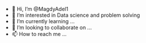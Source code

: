- 👋 Hi, I’m @MagdyAdel1
- 👀 I’m interested in Data science and problem solving
- 🌱 I’m currently learning ...
- 💞️ I’m looking to collaborate on ...
- 📫 How to reach me ...

<!---
MagdyAdel1/MagdyAdel1 is a ✨ special ✨ repository because its `README.md` (this file) appears on your GitHub profile.
You can click the Preview link to take a look at your changes.
--->
